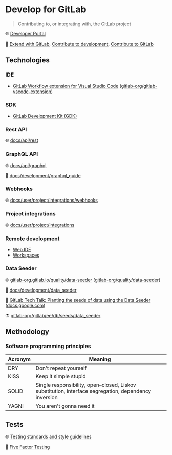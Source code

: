 # Develop for GitLab

> Contributing to, or integrating with, the GitLab project

🌐 [Developer Portal](https://developer.gitlab.com/)

📝 [Extend with GitLab](https://docs.gitlab.com/api/), [Contribute to development](https://docs.gitlab.com/development/), [Contribute to GitLab](https://about.gitlab.com/community/contribute/)

## Technologies

### IDE

* [GitLab Workflow extension for Visual Studio Code](https://docs.gitlab.com/editor_extensions/visual_studio_code/) ([gitlab-org/gitlab-vscode-extension](https://gitlab.com/gitlab-org/gitlab-vscode-extension))

### SDK

* [GitLab Development Kit (GDK)](https://gitlab.com/gitlab-org/gitlab-development-kit)

### Rest API

🌐 [docs/api/rest](https://docs.gitlab.com/api/rest/)

### GraphQL API

🌐 [docs/api/graphql](https://docs.gitlab.com/api/graphql/)

📝 [docs/development/graphql_guide](https://docs.gitlab.com/development/graphql_guide/)

### Webhooks

🌐 [docs/user/project/integrations/webhooks](https://docs.gitlab.com/user/project/integrations/webhooks/)

### Project integrations

🌐 [docs/user/project/integrations](https://docs.gitlab.com/user/project/integrations/)

### Remote development

* [Web IDE](https://docs.gitlab.com/user/project/web_ide/)
* [Workspaces](https://docs.gitlab.com/user/workspace/)

### Data Seeder

🌐 [gitlab-org.gitlab.io/quality/data-seeder](https://data-seeder-6ea8f7.gitlab.io/) ([gitlab-org/quality/data-seeder](https://gitlab.com/gitlab-org/quality/data-seeder))

📝 [docs/development/data_seeder](https://docs.gitlab.com/development/data_seeder/)

🎥 [GitLab Tech Talk: Planting the seeds of data using the Data Seeder](https://www.youtube.com/watch?v=-ArqiYpW_eQ) ([docs.google.com](https://docs.google.com/presentation/d/1JhovzOWSI5SICPb0e-7sZirZ3Q6iDTIyW0QILnLe4kg/edit#slide=id.g12b319f6181_0_0))

⚗️ [gitlab-org/gitlab/ee/db/seeds/data_seeder](https://gitlab.com/gitlab-org/gitlab/-/tree/master/ee/db/seeds/data_seeder)

## Methodology

### Software programming principles

Acronym | Meaning
--------|-----------------------------------------------------------------------------------------------------
DRY     | Don't repeat yourself
KISS    | Keep it simple stupid
SOLID   | Single responsibility, open–closed, Liskov substitution, interface segregation, dependency inversion
YAGNI   | You aren't gonna need it

## Tests

🌐 [Testing standards and style guidelines](https://docs.gitlab.com/development/testing_guide/)

📝 [Five Factor Testing](https://madeintandem.com/blog/five-factor-testing/)
